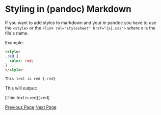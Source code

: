 # Styling in (pandoc) Markdown

If you want to add styles to markdown and your in pandoc you have to use the `<style>` or the `<link rel="stylesheet" href="{x}.css">` where x is the file\'s name.

Example:

```markdown
<style>
.red {
  color: red;
}
</style>

This text is red {.red}
```

This will output:

<style>
.red {
  color: red;
}
</style>

[This text is red]{.red}

[Previous Page](Entry1.md) [Next Page](Entry3.md)

